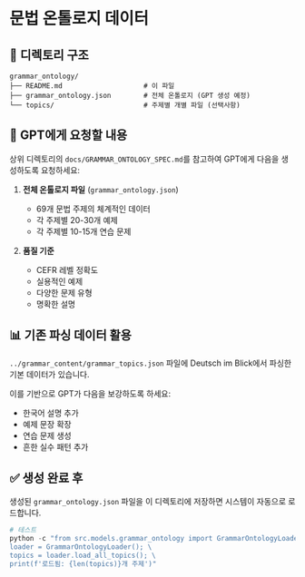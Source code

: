 # 문법 온톨로지 데이터

## 📁 디렉토리 구조

```
grammar_ontology/
├── README.md                    # 이 파일
├── grammar_ontology.json        # 전체 온톨로지 (GPT 생성 예정)
└── topics/                      # 주제별 개별 파일 (선택사항)
```

## 🎯 GPT에게 요청할 내용

상위 디렉토리의 `docs/GRAMMAR_ONTOLOGY_SPEC.md`를 참고하여
GPT에게 다음을 생성하도록 요청하세요:

1. **전체 온톨로지 파일** (`grammar_ontology.json`)
   - 69개 문법 주제의 체계적인 데이터
   - 각 주제별 20-30개 예제
   - 각 주제별 10-15개 연습 문제

2. **품질 기준**
   - CEFR 레벨 정확도
   - 실용적인 예제
   - 다양한 문제 유형
   - 명확한 설명

## 📊 기존 파싱 데이터 활용

`../grammar_content/grammar_topics.json` 파일에
Deutsch im Blick에서 파싱한 기본 데이터가 있습니다.

이를 기반으로 GPT가 다음을 보강하도록 하세요:
- 한국어 설명 추가
- 예제 문장 확장
- 연습 문제 생성
- 흔한 실수 패턴 추가

## ✅ 생성 완료 후

생성된 `grammar_ontology.json` 파일을 이 디렉토리에 저장하면
시스템이 자동으로 로드합니다.

```python
# 테스트
python -c "from src.models.grammar_ontology import GrammarOntologyLoader; \
loader = GrammarOntologyLoader(); \
topics = loader.load_all_topics(); \
print(f'로드됨: {len(topics)}개 주제')"
```

